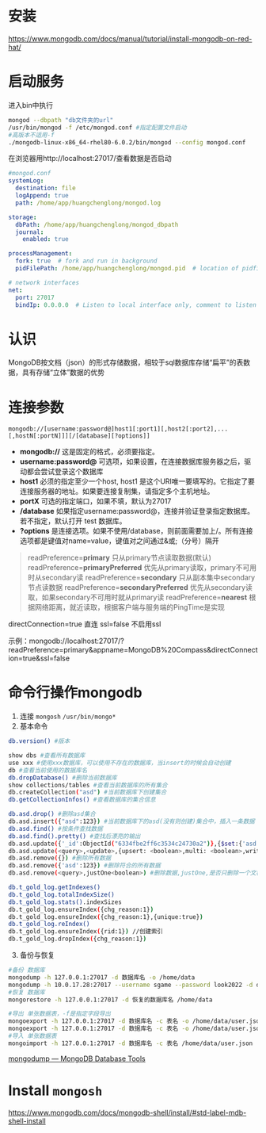 # 安装
https://www.mongodb.com/docs/manual/tutorial/install-mongodb-on-red-hat/

# 启动服务
进入bin中执行
```bash
mongod --dbpath "db文件夹的url"
/usr/bin/mongod -f /etc/mongod.conf #指定配置文件启动
#高版本不适用-f
./mongodb-linux-x86_64-rhel80-6.0.2/bin/mongod --config mongod.conf
```
在浏览器用http://localhost:27017/查看数据是否启动

```yml
#mongod.conf
systemLog:
  destination: file
  logAppend: true
  path: /home/app/huangchenglong/mongod.log

storage:
  dbPath: /home/app/huangchenglong/mongod_dbpath
  journal:
    enabled: true

processManagement:
  fork: true  # fork and run in background
  pidFilePath: /home/app/huangchenglong/mongod.pid  # location of pidfile

# network interfaces
net:
  port: 27017
  bindIp: 0.0.0.0  # Listen to local interface only, comment to listen on all interfaces.

```
# 认识
MongoDB按文档（json）的形式存储数据，相较于sql数据库存储“扁平”的表数据，具有存储“立体”数据的优势

# 连接参数

```console
mongodb://[username:password@]host1[:port1][,host2[:port2],...[,hostN[:portN]]][/[database][?options]]
```

-   **mongodb://** 这是固定的格式，必须要指定。
-   **username:password@** 可选项，如果设置，在连接数据库服务器之后，驱动都会尝试登录这个数据库
-   **host1** 必须的指定至少一个host, host1 是这个URI唯一要填写的。它指定了要连接服务器的地址。如果要连接复制集，请指定多个主机地址。
-   **portX** 可选的指定端口，如果不填，默认为27017
-   **/database** 如果指定username:password@，连接并验证登录指定数据库。若不指定，默认打开 test 数据库。
-   **?options** 是连接选项。如果不使用/database，则前面需要加上/。所有连接选项都是键值对name=value，键值对之间通过&或;（分号）隔开

>readPreference=**primary** 只从primary节点读取数据(默认)
>readPreference=**primaryPreferred** 优先从primary读取，primary不可用时从secondary读
>readPreference=**secondary** 只从副本集中secondary节点读数据
>readPreference=****secondaryPreferred**** 优先从secondary读取，如果secondary不可用时就从primary读
>readPreference=****nearest**** 根据网络距离，就近读取，根据客户端与服务端的PingTime是实现

directConnection=true 直连
ssl=false 不启用ssl

示例：mongodb://localhost:27017/?readPreference=primary&appname=MongoDB%20Compass&directConnection=true&ssl=false

# 命令行操作mongodb

1. 连接
`mongosh`
`/usr/bin/mongo*`
2. 基本命令
```bash
db.version() #版本

show dbs #查看所有数据库
use xxx #使用xxx数据库，可以使用不存在的数据库，当insert的时候会自动创建
db #查看当前使用的数据库名
db.dropDatabase() #删除当前数据库
show collections/tables #查看当前数据库的所有集合
db.createCollection("asd") #当前数据库下创建集合
db.getCollectionInfos() #查看数据库的集合信息

db.asd.drop() #删除asd集合
db.asd.insert({"asd":123}) #当前数据库下的asd(没有则创建)集合中，插入一条数据
db.asd.find() #按条件查找数据
db.asd.find().pretty() #查找后漂亮的输出
db.asd.update({'_id':ObjectId("6334fbe2ff6c3534c24730a2")},{$set:{'asd':123}}) #修改一条数据
db.asd.update(<query>,<update>,{upsert: <boolean>,multi: <boolean>,writeConcern: <document>}) #upsert,不存在符合的query是否插入,默认为alse;是否批量,默认false,只更新找到的第一条记录
db.asd.remove({}) #删除所有数据
db.asd.remove({'asd':123}) #删除符合的所有数据
db.asd.remove(<query>,justOne<boolean>) #删除数据,justOne,是否只删除一个文档，默认为false
```

```bash
db.t_gold_log.getIndexes()
db.t_gold_log.totalIndexSize()
db.t_gold_log.stats().indexSizes
db.t_gold_log.ensureIndex({chg_reason:1})
db.t_gold_log.ensureIndex({chg_reason:1},{unique:true})
db.t_gold_log.reIndex()
db.t_gold_log.ensureIndex({rid:1}) //创建索引
db.t_gold_log.dropIndex({chg_reason:1})
```

3. 备份与恢复
```bash
#备份 数据库
mongodump -h 127.0.0.1:27017 -d 数据库名 -o /home/data
mongodump -h 10.0.17.28:27017 --username sgame --password look2022 -d db_sgame_oss -c t_login_log --query '{ "dtime": { "$gte": "2023-12-15 00:00:00" } }' -o /home
#恢复 数据库
mongorestore -h 127.0.0.1:27017 -d 恢复的数据库名 /home/data

#导出 单张数据表，-f是指定字段导出
mongoexport -h 127.0.0.1:27017 -d 数据库名 -c 表名 -o /home/data/user.json
mongoexport -h 127.0.0.1:27017 -d 数据库名 -c 表名 -o /home/data/user.json -f "_id, username, password"
#导入 单张数据表
mongoimport -h 127.0.0.1:27017 -d 数据库名 -c 表名 /home/data/user.json
```

[mongodump — MongoDB Database Tools](https://www.mongodb.com/docs/database-tools/mongodump/#mongodb-binary-bin.mongodump)

# Install `mongosh`
https://www.mongodb.com/docs/mongodb-shell/install/#std-label-mdb-shell-install